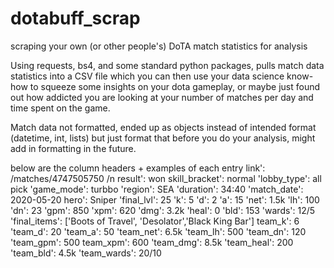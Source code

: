 # dotabuff_scrap
scraping your own (or other people's) DoTA match statistics for analysis

Using requests, bs4, and some standard python packages, pulls match data statistics into a CSV file which you can then use your data science know-how to squeeze some insights on your dota gameplay, or maybe just found out how addicted you are looking at your number of matches per day and time spent on the game.

Match data not formatted, ended up as objects instead of intended format (datetime, int, lists) but just format that before you do your analysis, might add in formatting in the future.

below are the column headers + examples of each entry 
link': /matches/4747505750 /n
result': won
skill_bracket': normal
'lobby_type': all pick
'game_mode': turbbo
'region': SEA
'duration': 34:40
'match_date': 2020-05-20
hero': Sniper
'final_lvl': 25
'k': 5
'd': 2
'a': 15
'net': 1.5k
'lh': 100
'dn': 23
'gpm': 850
'xpm': 620
'dmg': 3.2k
'heal': 0
'bld': 153
'wards': 12/5
'final_items': ['Boots of Travel', 'Desolator','Black King Bar']
team_k': 6
'team_d': 20
'team_a': 50
'team_net': 6.5k
'team_lh': 500
'team_dn': 120
'team_gpm': 500
team_xpm': 600
'team_dmg': 8.5k
'team_heal': 200
'team_bld': 4.5k
'team_wards': 20/10
